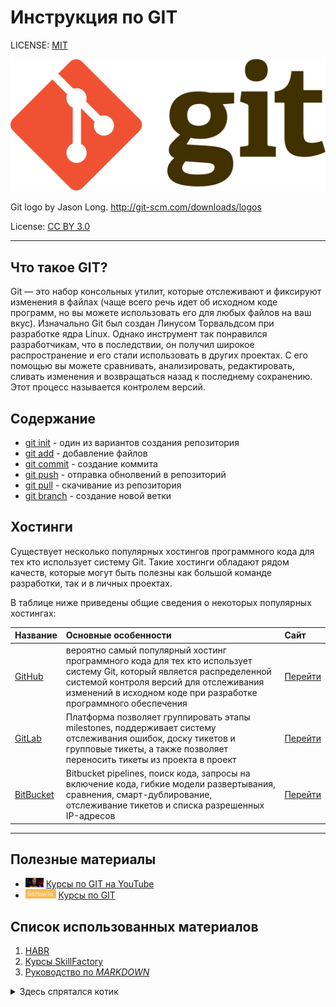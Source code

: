 # Инструкция по GIT


LICENSE: [MIT](license.md)

![gitlogo](./pics/Git-logo.svg)

Git logo by Jason Long. http://git-scm.com/downloads/logos

License: [CC BY 3.0](https://creativecommons.org/licenses/by/3.0/)
***
## Что такое GIT?

Git — это набор консольных утилит, которые отслеживают и фиксируют изменения в файлах (чаще всего речь идет об исходном коде программ, но вы можете использовать его для любых файлов на ваш вкус). Изначально Git был создан Линусом Торвальдсом при разработке ядра Linux. Однако инструмент так понравился разработчикам, что в последствии, он получил широкое распространение и его стали использовать в других проектах. С его помощью вы можете сравнивать, анализировать, редактировать, сливать изменения и возвращаться назад к последнему сохранению. Этот процесс называется контролем версий.


## Содержание


* [git init](init.md) - один из вариантов создания репозитория
* [git add](add.md) - добавление файлов
* [git commit](commit.md) - создание коммита
* [git push](push.md) - отправка обнолвений в репозиторий
* [git pull](pull.md) - скачивание из репозитория
* [git branch](branch.md) - создание новой ветки

## Хостинги

Существует несколько популярных хостингов программного кода для тех кто использует систему Git. Такие хостинги обладают рядом качеств, которые могут быть полезны как большой команде разработки, так и в личных проектах. 

В таблице ниже приведены общие сведения о некоторых популярных хостингах:

| Название  | Основные особенности | Сайт |
| :---    | :----    | :---    |
| [GitHub](GitHub.md)    | вероятно самый популярный хостинг программного кода для тех кто использует систему Git, который является распределенной системой контроля версий для отслеживания изменений в исходном коде при разработке программного обеспечения  | [Перейти](https://github.com/) |
| [GitLab](GitLab.md)    | Платформа позволяет группировать этапы milestones, поддерживает систему отслеживания ошибок, доску тикетов и групповые тикеты, а также позволяет переносить тикеты из проекта в проект | [Перейти](https://about.gitlab.com/) |
| [BitBucket](Bitbucket.md)    | Bitbucket pipelines, поиск кода, запросы на включение кода, гибкие модели развертывания, сравнения, смарт-дублирование, отслеживание тикетов и списка разрешенных IP-адресов | [Перейти](https://bitbucket.org/) |


***
## Полезные материалы

* <img src="./pics/Снимок.png" alt="drawing" height="15"/> [Курсы по GIT на YouTube](https://www.youtube.com/watch?v=zZBiln_2FhM&ab_channel=%D0%92%D0%BB%D0%B0%D0%B4%D0%B8%D0%BB%D0%B5%D0%BD%D0%9C%D0%B8%D0%BD%D0%B8%D0%BD)
* <img src="./pics/Снимок1.png" alt="drawing" height="15"/> [Курсы по GIT](https://githowto.com/ru)

## Список использованных материалов

1. [HABR](https://habr.com/ru/company/ruvds/blog/599929/)
2. [Курсы SkillFactory](https://lms.skillfactory.ru/courses/course-v1:SkillFactory+PHPDEV+2021/courseware/d27ba083970241e4b9c5fcb835addce9/ea69748ba20c4e858a6d364ec0b51108/14?activate_block_id=block-v1%3ASkillFactory%2BPHPDEV%2B2021%2Btype%40html%2Bblock%4040b2bec2c5744e93b35df5c91f3a4757)
3. [Руководство по *MARKDOWN*](https://gist.github.com/Jekins/2bf2d0638163f1294637)


<details>
  <summary>Здесь спрятался котик</summary>
  <p align="center">
    <img src="https://media.giphy.com/media/vFKqnCdLPNOKc/giphy.gif" height = "100"/>
  </p>
</details>



